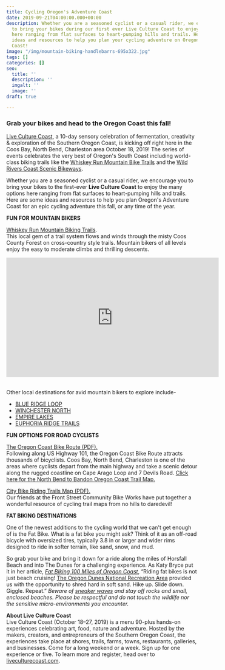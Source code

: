 ```yaml
---
title: Cycling Oregon's Adventure Coast
date: 2019-09-21T04:00:00.000+00:00
description: Whether you are a seasoned cyclist or a casual rider, we encourage you
  to bring your bikes during our first ever Live Culture Coast to enjoy the many options
  here ranging from flat surfaces to heart-pumping hills and trails. Here are some
  ideas and resources to help you plan your cycling adventure on Oregon’s Adventure
  Coast!
image: "/img/mountain-biking-handlebarrs-695x322.jpg"
tags: []
categories: []
seo:
  title: ''
  description: ''
  imgalt: ''
  image: ''
draft: true

---
```

### Grab your bikes and head to the Oregon Coast this fall!

[Live Culture Coast](https://www.oregonsadventurecoast.com/event/live-culture-coast/), a 10-day sensory celebration of fermentation, creativity & exploration of the Southern Oregon Coast, is kicking off right here in the Coos Bay, North Bend, Charleston area October 18, 2019! The series of events celebrates the very best of Oregon's South Coast including world-class biking trails like the [Whiskey Run Mountain Bike Trails](https://www.mtbproject.com/directory/8019222/whiskey-run-trails) and the [Wild Rivers Coast Scenic Bikeways](https://traveloregon.com/things-to-do/outdoor-recreation/bicycling/wild-rivers-coast-scenic-bikeway/).

Whether you are a seasoned cyclist or a casual rider, we encourage you to bring your bikes to the first-ever **Live Culture Coast** to enjoy the many options here ranging from flat surfaces to heart-pumping hills and trails. Here are some ideas and resources to help you plan Oregon's Adventure Coast for an epic cycling adventure this fall, or any time of the year.

**FUN FOR MOUNTAIN BIKERS**

[Whiskey Run Mountain Biking Trails](https://www.mtbproject.com/directory/8019222/whiskey-run-trails).  
This local gem of a trail system flows and winds through the misty Coos County Forest on cross-country style trails. Mountain bikers of all levels enjoy the easy to moderate climbs and thrilling descents.

<iframe width="560" height="315" src="https://www.youtube.com/embed/YA0X_rpH930" frameborder="0" allow="accelerometer; autoplay; encrypted-media; gyroscope; picture-in-picture" allowfullscreen></iframe>

<br>Other local destinations for avid mountain bikers to explore include-

* [BLUE RIDGE LOOP](http://coostrails.com/traildescriptions/blueridge/blueridge.htm)
* [WINCHESTER NORTH](https://www.mtbproject.com/trail/7032115/winchester-north)
* [EMPIRE LAKES](http://coosbay.org/uploads/PDF/Operations/Parks/John_Topits_Park/JOHN_TOPITS_PARK_TRAIL_MAP.pdf)
* [EUPHORIA RIDGE TRAILS](http://coostrails.com/traildescriptions/euphoriaridge/euphoriaridge.htm)

**FUN OPTIONS FOR ROAD CYCLISTS**

[The Oregon Coast Bike Route (PDF).](https://www.oregon.gov/ODOT/Programs/TDD%20Documents/oregon-coast-bike-route-map.pdf)  
Following along US Highway 101, the Oregon Coast Bike Route attracts thousands of bicyclists. Coos Bay, North Bend, Charleston is one of the areas where cyclists depart from the main highway and take a scenic detour along the rugged coastline on Cape Arago Loop and 7 Devils Road. [Click here for the North Bend to Bandon Oregon Coast Trail Map.](https://www.oregon.gov/oprd/PARKS/docs/OCT_g.pdf)

[City Bike Riding Trails Map (PDF).](https://www.oregonsadventurecoast.com/img/FSCBW-BIKE-TRAIL-MAPS.pdf)  
Our friends at the Front Street Community Bike Works have put together a wonderful resource of cycling trail maps from no hills to daredevil!

**FAT BIKING DESTINATIONS**

One of the newest additions to the cycling world that we can't get enough of is the Fat Bike. What is a fat bike you might ask? Think of it as an off-road bicycle with oversized tires, typically 3.8 in or larger and wider rims designed to ride in softer terrain, like sand, snow, and mud.

So grab your bike and bring it down for a ride along the miles of Horsfall Beach and into The Dunes for a challenging experience. As Katy Bryce put it in her article, [_Fat Biking 100 Miles of Oregon Coast_](https://traveloregon.com/things-to-do/outdoor-recreation/bicycling/fat-biking/fat-biking-100-miles-of-oregon-coast), “Riding fat bikes is not just beach cruising! [The Oregon Dunes National Recreation Area](https://www.stateparks.com/oregon_dunes.html) provided us with the opportunity to shred hard in soft sand. Hike up. Slide down. Giggle. Repeat.” _Beware of_ [_sneaker waves_](https://www.oregon.gov/oprd/PARKS/Pages/beach_safety.aspx) _and stay off rocks and small, enclosed beaches. Please be respectful and do not touch the wildlife nor the sensitive micro-environments you encounter._

**About Live Culture Coast**  
Live Culture Coast (October 18–27, 2019) is a menu 90-plus hands-on experiences celebrating art, food, nature and adventure. Hosted by the makers, creators, and entrepreneurs of the Southern Oregon Coast, the experiences take place at shores, trails, farms, towns, restaurants, galleries, and businesses. Come for a long weekend or a week. Sign up for one experience or five. To learn more and register, head over to [liveculturecoast.com](http://liveculturecoast.com/).